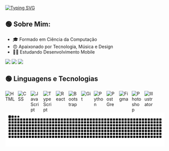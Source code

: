 [![Typing SVG](https://readme-typing-svg.demolab.com?font=VT323&size=30&pause=1000&color=30D42E&background=001D00B1&random=true&width=880&lines=Ol%C3%A1%2C+eu+sou+olucasz!+%3AD;Ol%C3%A1%2C+eu+sou+o+Lucas!+%3AD)](https://git.io/typing-svg)
## 🟢 Sobre Mim:
- 🎓 Formado em Ciência da Computação
- 😍 Apaixonado por Tecnologia, Música e Design
- 👨‍💻 Estudando Desenvolvimento Mobile

<div> 
  <a href = "lucaschavesgeneroso@gmail.com"><img src="https://img.shields.io/badge/-Gmail-001D00B?style=for-the-badge&logo=gmail&logoColor=white" target="_blank"></a>
  <a href="" target="_blank"><img src="https://img.shields.io/badge/-LinkedIn-%30D42E?style=for-the-badge&logo=linkedin&logoColor=white" target="_blank"></a> 
   <a href="https://www.instagram.com/chaves_lucasz" target="_blank"><img src="https://img.shields.io/badge/-Instagram-30D42E?style=for-the-badge&logo=instagram&logoColor=white" target="_blank"></a>
</div>

## 🟢 Linguagens e Tecnologias

<img 
    align="left" 
    alt="HTML"
    title="HTML" 
    width="30px" 
    style="padding-right: 10px;" 
    src="https://cdn.jsdelivr.net/gh/devicons/devicon@latest/icons/html5/html5-original.svg" 
/>
<img 
    align="left" 
    alt="CSS" 
    title="CSS"
    width="30px" 
    style="padding-right: 10px;" 
    src="https://cdn.jsdelivr.net/gh/devicons/devicon@latest/icons/css3/css3-original.svg" 
/>
<img 
    align="left" 
    alt="JavaScript" 
    title="JavaScript"
    width="30px" 
    style="padding-right: 10px;" 
    src="https://cdn.jsdelivr.net/gh/devicons/devicon@latest/icons/javascript/javascript-original.svg" 
/>
<img 
    align="left" 
    alt="TypeScript"
    title="TypeScript" 
    width="30px" 
    style="padding-right: 10px;" 
    src="https://cdn.jsdelivr.net/gh/devicons/devicon@latest/icons/typescript/typescript-original.svg" 
/>
<img 
    align="left" 
    alt="React"
    title="React" 
    width="30px" 
    style="padding-right: 10px;" 
    src="https://cdn.jsdelivr.net/gh/devicons/devicon@latest/icons/react/react-original.svg" 
/>
<img 
    align="left" 
    alt="Bootstrap"
    title="Bootstrap" 
    width="30px" 
    style="padding-right: 10px;" 
    src="https://cdn.jsdelivr.net/gh/devicons/devicon@latest/icons/bootstrap/bootstrap-original.svg" 
/>
<img 
    align="left" 
    alt="Git" 
    title="Git"
    width="30px" 
    style="padding-right: 10px;" 
    src="https://cdn.jsdelivr.net/gh/devicons/devicon@latest/icons/git/git-original.svg" 
/>
<img 
    align="left" 
    alt="Python" 
    title="Python"
    width="30px" 
    style="padding-right: 10px;" 
    src="https://cdn.jsdelivr.net/gh/devicons/devicon@latest/icons/python/python-original.svg" 
/>
<img 
    align="left" 
    alt="PostGre" 
    title="PostGre"
    width="30px" 
    style="padding-right: 10px;" 
    src="https://cdn.jsdelivr.net/gh/devicons/devicon@latest/icons/postgresql/postgresql-original.svg"
/>
<img 
    align="left" 
    alt="Figma" 
    title="Figma"
    width="30px" 
    style="padding-right: 10px;" 
    src="https://cdn.jsdelivr.net/gh/devicons/devicon@latest/icons/figma/figma-original.svg"
/>
<img 
    align="left" 
    alt="Photoshop" 
    title="Photoshop"
    width="30px" 
    style="padding-right: 10px;" 
    src="https://cdn.jsdelivr.net/gh/devicons/devicon@latest/icons/photoshop/photoshop-original.svg"
/>
<img 
    align="left" 
    alt="Illustrator" 
    title="Illustrator"
    width="30px" 
    style="padding-right: 10px;" 
    src="https://cdn.jsdelivr.net/gh/devicons/devicon@latest/icons/illustrator/illustrator-plain.svg"
/>

<picture align="center">
  <source media="(prefers-color-scheme: dark)" srcset="https://raw.githubusercontent.com/olucasz/olucasz/output/github-contribution-grid-snake-dark.svg">
  <source media="(prefers-color-scheme: light)" srcset="https://raw.githubusercontent.com/olucasz/olucasz/output/github-contribution-grid-snake-dark.svg">
  <img align="center" alt="github contribution grid snake animation" src="https://raw.githubusercontent.com/olucasz/olucasz/output/github-contribution-grid-snake.svg">
</picture>
